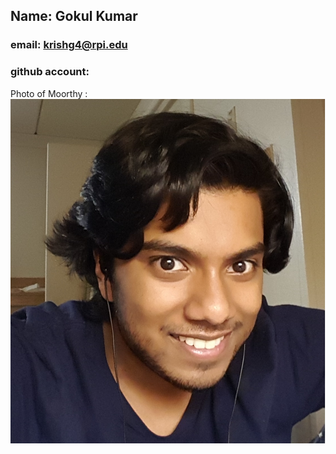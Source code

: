 ## Name: Gokul Kumar
### email: krishg4@rpi.edu
### github account:
Photo of Moorthy : ![Gokul](images/gokul.jpg)
